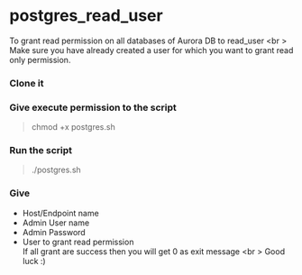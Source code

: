 # postgres_read_user
To grant read permission on all databases of Aurora DB to read_user <br \>
Make sure you have already created a user for which you want to grant read only permission.
### Clone it
### Give execute permission to the script
> chmod +x postgres.sh
### Run the script
> ./postgres.sh
### Give
 - Host/Endpoint name
 - Admin User name
 - Admin Password
 - User to grant read permission <br />
 If all grant are success then you will get 0 as exit message <br \>
Good luck :)
